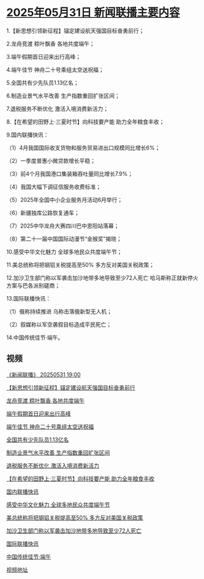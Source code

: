 # [2025年05月31日 新闻联播主要内容](https://tv.cctv.com/lm/xwlb/day/20250531.shtml)

1.【新思想引领新征程】锚定建设航天强国目标奋勇前行；

2.龙舟竞渡 粽叶飘香 各地共度端午；

3.端午假期首日迎来出行高峰；

4.端午佳节 神舟二十号乘组太空送祝福；

5.全国共有少先队员1.13亿名；

6.制造业景气水平改善 生产指数重回扩张区间；

7.退税服务不断优化 激活入境消费新活力；

8.【在希望的田野上·三夏时节】向科技要产能 助力全年粮食丰收；

9.国内联播快讯：

（1）4月我国国际收支货物和服务贸易进出口规模同比增长6%；

（2）一季度普惠小微贷款增长平稳；

（3）前4个月我国港口集装箱吞吐量同比增长7.9%；

（4）我国大幅下调征信服务收费标准；

（5）2025年全国中小企业服务月活动6月举行；

（6）新疆独库公路恢复通车；

（7）2025中华龙舟大赛四川巴中恩阳站落幕；

（8）第二十一届中国国际动漫节“金猴奖”揭晓；

10.感受中华文化魅力 全球多地民众共度端午节；

11.美总统称将把钢铝关税提高至50% 多方反对美国关税政策；

12.加沙卫生部门称以军袭击加沙地带多地导致至少72人死亡 哈马斯称正就新停火方案与巴各派别磋商；

13.国际联播快讯：

（1）俄称持续推进 乌称击落俄新型无人机；

（2）叙媒称以军空袭叙目标造成平民死亡；

14.中国传统佳节·端午。

## 视频

[《新闻联播》 20250531 19:00](https://tv.cctv.com/2025/05/31/VIDEgnxCW3A9iXF3qSzcFcWo250531.shtml)

[【新思想引领新征程】锚定建设航天强国目标奋勇前行](https://tv.cctv.com/2025/05/31/VIDED8cwxzHiyVXkn9rai8gb250531.shtml)

[龙舟竞渡 粽叶飘香 各地共度端午](https://tv.cctv.com/2025/05/31/VIDEWT53wtZFxmytguRNUCMT250531.shtml)

[端午假期首日迎来出行高峰](https://tv.cctv.com/2025/05/31/VIDEf7uuxIXntLsGwsDIzI7l250531.shtml)

[端午佳节 神舟二十号乘组太空送祝福](https://tv.cctv.com/2025/05/31/VIDEwmmGBNgHeag8qnETplpH250531.shtml)

[全国共有少先队员1.13亿名](https://tv.cctv.com/2025/05/31/VIDE2X5FvgZCwDAAw4f09CoI250531.shtml)

[制造业景气水平改善 生产指数重回扩张区间](https://tv.cctv.com/2025/05/31/VIDEc2zEGPtwOkxH3xwsh8Cv250531.shtml)

[退税服务不断优化 激活入境消费新活力](https://tv.cctv.com/2025/05/31/VIDEmU5d3rsHa0rCnvlTmYJM250531.shtml)

[【在希望的田野上·三夏时节】向科技要产能 助力全年粮食丰收](https://tv.cctv.com/2025/05/31/VIDEcen0BTiiKrQrElPhqilc250531.shtml)

[国内联播快讯](https://tv.cctv.com/2025/05/31/VIDEmbJbpkH0S1BnqyFQ6Xh0250531.shtml)

[感受中华文化魅力 全球多地民众共度端午节](https://tv.cctv.com/2025/05/31/VIDEnlXQS38lZSG4Gx15QB37250531.shtml)

[美总统称将把钢铝关税提高至50% 多方反对美国关税政策](https://tv.cctv.com/2025/05/31/VIDEbd0Koop9JrdEzkWq53AO250531.shtml)

[加沙卫生部门称以军袭击加沙地带多地导致至少72人死亡](https://tv.cctv.com/2025/05/31/VIDExMEaqMj36hBTxaTl3ZAx250531.shtml)

[国际联播快讯](https://tv.cctv.com/2025/05/31/VIDEgwinzohwP20MxQTbaSRR250531.shtml)

[中国传统佳节·端午](https://tv.cctv.com/2025/05/31/VIDEsAuleu39G0zHnTldK6Dj250531.shtml)

[视频地址](https://tv.cctv.com/lm/xwlb/day/20250531.shtml) 

